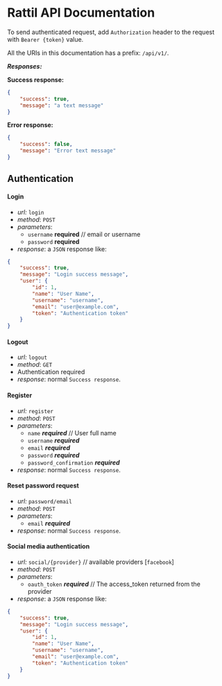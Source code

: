 # Rattil API Documentation

To send authenticated request, add `Authorization` header to the request with 
`Bearer {token}` value.

All the URIs in this documentation has a prefix: `/api/v1/`.

***Responses:***

**Success response:**
```json
{
    "success": true,
    "message": "a text message"
}
```

**Error response:**
```json
{
    "success": false,
    "message": "Error text message"
}
```


## Authentication 

#### Login

* _url:_ `login`
* _method_: `POST`
* _parameters_:
    * `username` **required** // email or username
    * `password` **required**
* _response_: a `JSON` response like: 

```json
{
    "success": true,
    "message": "Login success message",
    "user": {
        "id": 1,
        "name": "User Name",
        "username": "username",
        "email": "user@example.com",
        "token": "Authentication token"
    }
}
```

#### Logout

* _url:_ `logout`
* _method_: `GET`
* Authentication required
* _response_: normal `Success response`. 

#### Register

* _url:_ `register`
* _method_: `POST`
* _parameters_:
    * `name` ***required*** // User full name
    * `username` ***required***
    * `email` ***required***
    * `password` ***required***
    * `password_confirmation` ***required***
* _response_: normal `Success response`.

#### Reset password request

* _url:_ `password/email`
* _method_: `POST`
* _parameters_:
    * `email` ***required***
* _response_: normal `Success response`.

#### Social media authentication

* _url:_ `social/{provider}` // available providers [`facebook`]
* _method_: `POST`
* _parameters_:
    * `oauth_token` ***required*** // The access_token returned from the provider
* _response_: a `JSON` response like:

```json
{
    "success": true,
    "message": "Login success message",
    "user": {
        "id": 1,
        "name": "User Name",
        "username": "username",
        "email": "user@example.com",
        "token": "Authentication token"
    }
}
```

